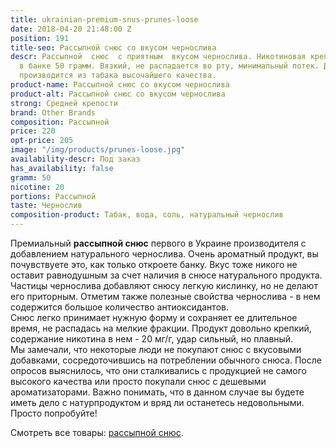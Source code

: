 ```yaml
---
title: ukrainian-premium-snus-prunes-loose
date: 2018-04-20 21:48:00 Z
position: 191
title-seo: Рассыпной снюс со вкусом чернослива
descr: Рассыпной  снюс  с приятным  вкусом чернослива. Никотиновая крепость 20мг,
  в банке 50 грамм. Вязкий, не распадается во рту, минимальный потек. Данный продукт
  производится из табака высочайшего качества.
product-name: Рассыпной снюс со вкусом чернослива
product-alt: Рассыпной снюс со вкусом чернослива
strong: Средней крепости
brand: Other Brands
composition: Рассыпной
price: 220
opt-price: 205
image: "/img/products/prunes-loose.jpg"
availability-descr: Под заказ
has_availability: false
gramm: 50
nicotine: 20
portions: Рассыпной
taste: Чернослив
composition-product: Табак, вода, соль, натуральный чернослив
---
```


Премиальный **рассыпной снюс** первого в Украине производителя с добавлением натурального чернослива. Очень ароматный продукт, вы почувствуете это, как только откроете банку. Вкус тоже никого не оставит равнодушным за счет наличия в снюсе натурального продукта. Частицы чернослива добавляют снюсу легкую кислинку, но не делают его приторным. Отметим также полезные свойства чернослива - в нем содержится большое количество антиоксидантов.<br>
Снюс легко принимает нужную форму и сохраняет ее длительное время, не распадась на мелкие фракции. Продукт довольно крепкий, содержание никотина в нем - 20 мг/г, удар сильный, но плавный.<br>
Мы замечали, что некоторые люди не покупают снюс с вкусовыми добавками, сосредоточившись на потреблении обычного снюса. После опросов выяснилось, что они сталкивались с продукцией не самого высокого качества или просто покупали снюс с дешевыми ароматизаторами. Важно понимать, что в данном случае вы будете иметь дело с натурпродуктом и вряд ли останетесь недовольными. Просто попробуйте!

Смотреть все товары: [рассыпной снюс](/loose-snus).